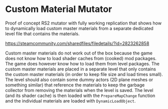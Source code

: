 # Custom Material Mutator

Proof of concept RS2 mutator with fully working replication that shows how to dynamically load custom master materials from a separate dedicated level file that contains the materials.

https://steamcommunity.com/sharedfiles/filedetails/?id=2823262858

Custom master materials do not work out of the box because the game does not know how to load shader caches from (cooked) mod packages. The game does however know how to load them from level packages. The custom master materials are placed in a separate level that only contains the custom master materials (in order to keep file size and load times small). The level should also contain some dummy actors (2D plane meshes or something similar) that reference the materials to keep the garbage collector from removing the materials when the level is saved. The level (and its shader cache) is then loaded with the `PrepareMapChange` function and the individual materials are loaded with `DynamicLoadObject`.
